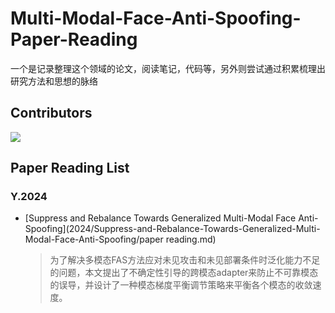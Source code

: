 # Multi-Modal-Face-Anti-Spoofing-Paper-Reading

一个是记录整理这个领域的论文，阅读笔记，代码等，另外则尝试通过积累梳理出研究方法和思想的脉络

## Contributors

<a href="https://github.com/MurInj/Streaming-Data-Aggregation-Source-Service/graphs/contributors">
  <img src="https://contrib.rocks/image?repo=MurInj/Multi-Modal-Face-Anti-Spoofing-Paper-Reading" />
</a>

## Paper Reading List

### Y.2024

-  [Suppress and Rebalance Towards Generalized Multi-Modal Face Anti-Spoofing](2024/Suppress-and-Rebalance-Towards-Generalized-Multi-Modal-Face-Anti-Spoofing/paper reading.md) 

   > 为了解决多模态FAS方法应对未见攻击和未见部署条件时泛化能力不足的问题，本文提出了不确定性引导的跨模态adapter来防止不可靠模态的误导，并设计了一种模态梯度平衡调节策略来平衡各个模态的收敛速度。